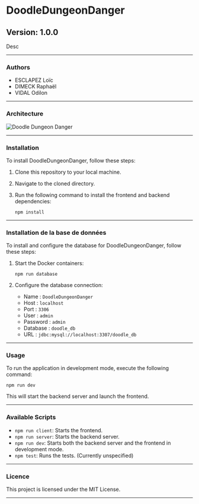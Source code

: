 # DoodleDungeonDanger

## Version: 1.0.0

Desc

---

### Authors

- ESCLAPEZ Loïc
- DIMECK Raphaël
- VIDAL Odilon

---

### Architecture

![Doodle Dungeon Danger](docs/Doodle%20Dungeon%20Danger%20Architecture%20Diagram.svg)

---

### Installation

To install DoodleDungeonDanger, follow these steps:

1. Clone this repository to your local machine.
2. Navigate to the cloned directory.
3. Run the following command to install the frontend and backend dependencies:

    ```
    npm install
    ```

---

### Installation de la base de données

To install and configure the database for DoodleDungeonDanger, follow these steps:

1. Start the Docker containers:

    ```
    npm run database
    ```

2. Configure the database connection:
    - Name : `DoodleDungeonDanger`
    - Host : `localhost`
    - Port : `3306`
    - User : `admin`
    - Password : `admin`
    - Database : `doodle_db`
    - URL : `jdbc:mysql://localhost:3307/doodle_db`

---

### Usage
To run the application in development mode, execute the following command:

    npm run dev

This will start the backend server and launch the frontend.

---

### Available Scripts

- `npm run client`: Starts the frontend.
- `npm run server`: Starts the backend server.
- `npm run dev`:  Starts both the backend server and the frontend in development mode.
- `npm test`:  Runs the tests. (Currently unspecified)

---

### Licence

This project is licensed under the MIT License.

---

